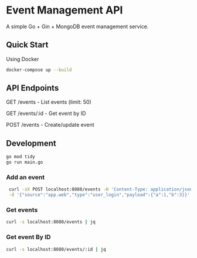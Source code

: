 # Event Management API

A simple Go + Gin + MongoDB event management service.

## Quick Start
Using Docker
```bash
docker-compose up --build
```

## API Endpoints

GET /events - List events (limit: 50)

GET /events/:id - Get event by ID

POST /events - Create/update event

## Development
```bash
go mod tidy
go run main.go
```

### Add an event
```bash
 curl -sX POST localhost:8080/events -H 'Content-Type: application/json' \
 -d '{"source":"app.web","type":"user_login","payload":{"a":1,"b":3}}' | jq
```

### Get events
```bash
curl -s localhost:8080/events | jq 
```

### Get event By ID
```bash
curl -s localhost:8080/events/:id | jq 
```